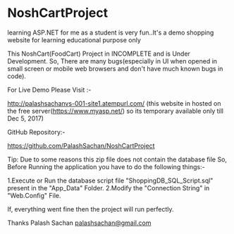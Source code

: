 # NoshCartProject


learning ASP.NET for me as a student is very fun..It's a demo shopping website for learning educational purpose only


This NoshCart(FoodCart) Project in INCOMPLETE and is Under Development.
So, There are many bugs(especially in UI when opened in small screen or mobile web browsers and don't have much known bugs in code).

For Live Demo Please Visit :-

http://palashsachanvs-001-site1.atempurl.com/
(this website in hosted on the free server(https://www.myasp.net/) so its temporary available only till Dec 5, 2017)

GitHub Repository:-

https://github.com/PalashSachan/NoshCartProject

Tip:
Due to some reasons this zip file does not contain the database file
So, Before Running the application you have to do the following things:-

1.Execute or Run the database script file "ShoppingDB_SQL_Script.sql" present in the "App_Data" Folder.
2.Modify the "Connection String" in "Web.Config" File.

If, everything went fine then the project will run perfectly.

Thanks
Palash Sachan
palashsachan@gmail.com
